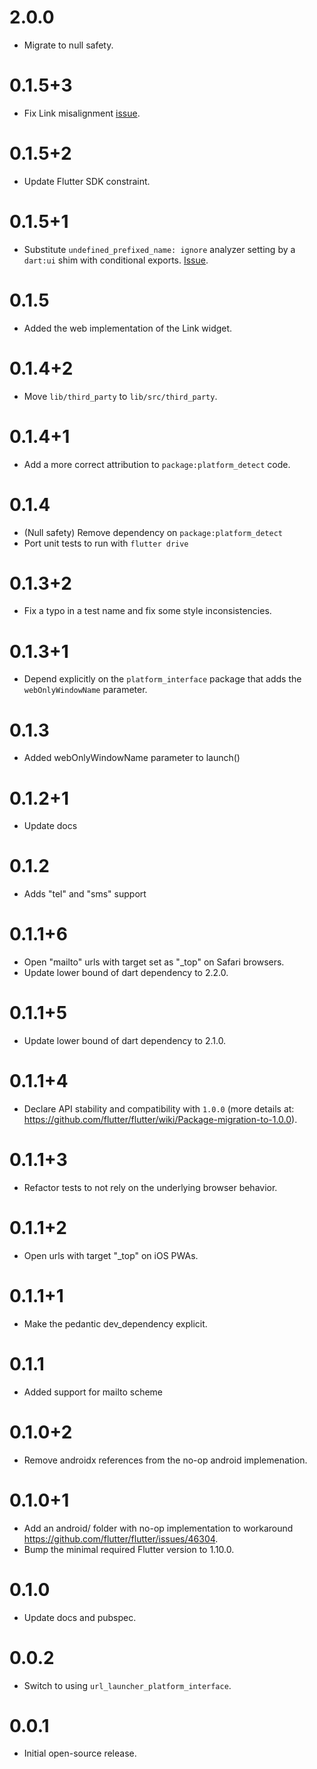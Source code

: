 # 2.0.0

- Migrate to null safety.

# 0.1.5+3

- Fix Link misalignment [issue](https://github.com/flutter/flutter/issues/70053).

# 0.1.5+2

- Update Flutter SDK constraint.

# 0.1.5+1

- Substitute `undefined_prefixed_name: ignore` analyzer setting by a `dart:ui` shim with conditional exports. [Issue](https://github.com/flutter/flutter/issues/69309).

# 0.1.5

- Added the web implementation of the Link widget.

# 0.1.4+2

- Move `lib/third_party` to `lib/src/third_party`.

# 0.1.4+1

- Add a more correct attribution to `package:platform_detect` code.

# 0.1.4

- (Null safety) Remove dependency on `package:platform_detect`
- Port unit tests to run with `flutter drive`

# 0.1.3+2

- Fix a typo in a test name and fix some style inconsistencies.

# 0.1.3+1

- Depend explicitly on the `platform_interface` package that adds the `webOnlyWindowName` parameter.

# 0.1.3

- Added webOnlyWindowName parameter to launch()

# 0.1.2+1

- Update docs

# 0.1.2

- Adds "tel" and "sms" support

# 0.1.1+6

- Open "mailto" urls with target set as "\_top" on Safari browsers.
- Update lower bound of dart dependency to 2.2.0.

# 0.1.1+5

- Update lower bound of dart dependency to 2.1.0.

# 0.1.1+4

- Declare API stability and compatibility with `1.0.0` (more details at: https://github.com/flutter/flutter/wiki/Package-migration-to-1.0.0).

# 0.1.1+3

- Refactor tests to not rely on the underlying browser behavior.

# 0.1.1+2

- Open urls with target "\_top" on iOS PWAs.

# 0.1.1+1

- Make the pedantic dev_dependency explicit.

# 0.1.1

- Added support for mailto scheme

# 0.1.0+2

- Remove androidx references from the no-op android implemenation.

# 0.1.0+1

- Add an android/ folder with no-op implementation to workaround https://github.com/flutter/flutter/issues/46304.
- Bump the minimal required Flutter version to 1.10.0.

# 0.1.0

- Update docs and pubspec.

# 0.0.2

- Switch to using `url_launcher_platform_interface`.

# 0.0.1

- Initial open-source release.
